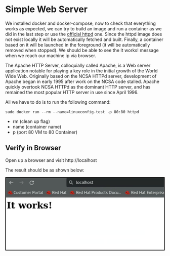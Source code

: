 # Simple Web Server

We installed docker and docker-compose, now to check that everything works as expected, we can try to build an image and run a container as we did in the last step or use the [official httpd](https://hub.docker.com/_/httpd) one. Since the httpd image does not exist locally it will be automatically fetched and built. Finally, a container based on it will be launched in the foreground (it will be automatically removed when stopped). We should be able to see the It works! message when we reach our machine ip via browser.

The Apache HTTP Server, colloquially called Apache, is a Web server application notable for playing a key role in the initial growth of the World Wide Web. Originally based on the NCSA HTTPd server, development of Apache began in early 1995 after work on the NCSA code stalled. Apache quickly overtook NCSA HTTPd as the dominant HTTP server, and has remained the most popular HTTP server in use since April 1996.

All we have to do is to run the following command:
```shell
sudo docker run --rm --name=linuxconfig-test -p 80:80 httpd
```
- rm (clean up flag)
- name (container name)
- p (port 80 VM to 80 Container)

## Verify in Browser

Open up a browser and visit http://localhost  

The result should be as shown below:

![Example Output](images/ItWorks.png)
